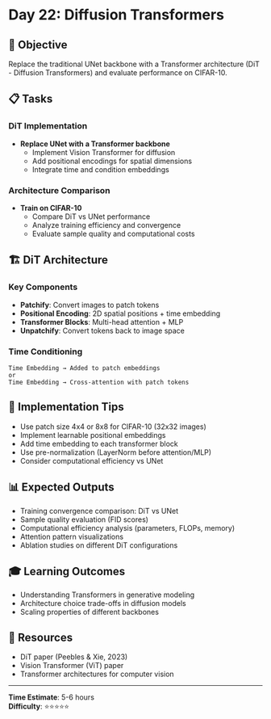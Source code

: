# Day 22: Diffusion Transformers

## 🎯 Objective
Replace the traditional UNet backbone with a Transformer architecture (DiT - Diffusion Transformers) and evaluate performance on CIFAR-10.

## 📋 Tasks

### DiT Implementation
- **Replace UNet with a Transformer backbone**
  - Implement Vision Transformer for diffusion
  - Add positional encodings for spatial dimensions
  - Integrate time and condition embeddings

### Architecture Comparison
- **Train on CIFAR-10**
  - Compare DiT vs UNet performance
  - Analyze training efficiency and convergence
  - Evaluate sample quality and computational costs

## 🏗️ DiT Architecture

### Key Components
- **Patchify**: Convert images to patch tokens
- **Positional Encoding**: 2D spatial positions + time embedding
- **Transformer Blocks**: Multi-head attention + MLP
- **Unpatchify**: Convert tokens back to image space

### Time Conditioning
```
Time Embedding → Added to patch embeddings
or
Time Embedding → Cross-attention with patch tokens
```

## 🔧 Implementation Tips
- Use patch size 4x4 or 8x8 for CIFAR-10 (32x32 images)
- Implement learnable positional embeddings
- Add time embedding to each transformer block
- Use pre-normalization (LayerNorm before attention/MLP)
- Consider computational efficiency vs UNet

## 📊 Expected Outputs
- Training convergence comparison: DiT vs UNet
- Sample quality evaluation (FID scores)
- Computational efficiency analysis (parameters, FLOPs, memory)
- Attention pattern visualizations
- Ablation studies on different DiT configurations

## 🎓 Learning Outcomes
- Understanding Transformers in generative modeling
- Architecture choice trade-offs in diffusion models
- Scaling properties of different backbones

## 📖 Resources
- DiT paper (Peebles & Xie, 2023)
- Vision Transformer (ViT) paper
- Transformer architectures for computer vision

---
**Time Estimate**: 5-6 hours  
**Difficulty**: ⭐⭐⭐⭐⭐